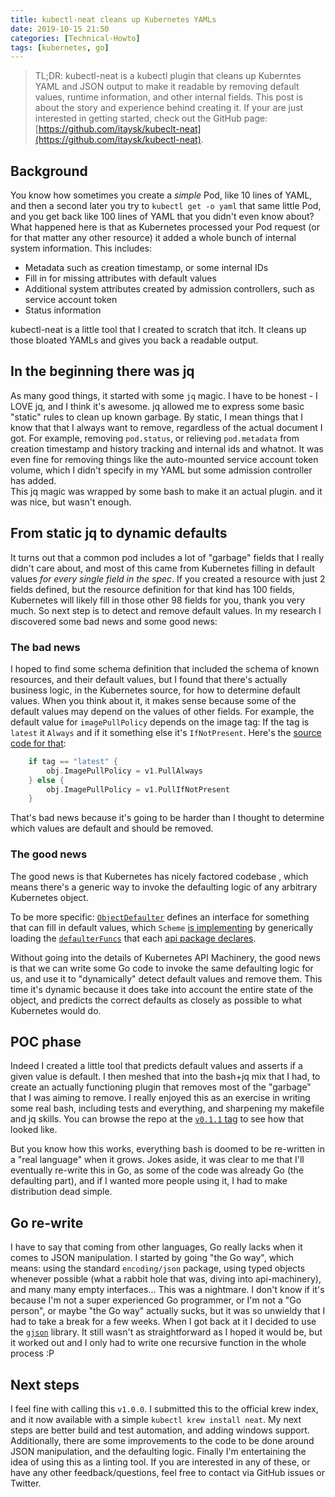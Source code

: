 ```yaml
---
title: kubectl-neat cleans up Kubernetes YAMLs
date: 2019-10-15 21:50
categories: [Technical-Howto]
tags: [kubernetes, go]
---
```


> TL;DR: kubectl-neat is a kubectl plugin that cleans up Kuberntes YAML and JSON output to make it readable by removing default values, runtime information, and other internal fields. This post is about the story and experience behind creating it. If your are just interested in getting started, check out the GitHub page: [https://github.com/itaysk/kubeclt-neat](https://github.com/itaysk/kubectl-neat).

## Background

You know how sometimes you create a *simple* Pod, like 10 lines of YAML, and then a second later you try to `kubectl get -o yaml` that same little Pod, and you get back like 100 lines of YAML that you didn't even know about? What happened here is that as Kubernetes processed your Pod request (or for that matter any other resource) it added a whole bunch of internal system information. This includes:

- Metadata such as creation timestamp, or some internal IDs
- Fill in for missing attributes with default values
- Additional system attributes created by admission controllers, such as service account token
- Status information

kubectl-neat is a little tool that I created to scratch that itch. It cleans up those bloated YAMLs and gives you back a readable output.

## In the beginning there was jq

As many good things, it started with some `jq` magic. I have to be honest - I LOVE jq, and I think it's awesome. jq allowed me to express some basic "static" rules to clean up known garbage. By static, I mean things that I know that that I always want to remove, regardless of the actual document I got. For example, removing `pod.status`, or relieving `pod.metadata` from creation timestamp and history tracking and internal ids and whatnot. It was even fine for removing things like the auto-mounted service account token volume, which I didn't specify in my YAML but some admission controller has added.  
This jq magic was wrapped by some bash to make it an actual plugin. and it was nice, but wasn't enough.

## From static jq to dynamic defaults

It turns out that a common pod includes a lot of "garbage" fields that I really didn't care about, and most of this came from Kubernetes filling in default values *for every single field in the spec*. If you created a resource with just 2 fields defined, but the resource definition for that kind has 100 fields, Kubernetes will likely fill in those other 98 fields for you, thank you very much.
So next step is to detect and remove default values. In my research I discovered some bad news and some good news:

### The bad news

I hoped to find some schema definition that included the schema of known resources, and their default values, but I found that there's actually business logic, in the Kubernetes source, for how to determine default values. When you think about it, it makes sense because some of the default values may depend on the values of other fields. For example, the default value for `imagePullPolicy` depends on the image tag: If the tag is `latest` it `Always` and if it something else it's `IfNotPresent`. Here's the [source code for that](https://sourcegraph.com/github.com/kubernetes/kubernetes/-/blob/pkg/apis/core/v1/defaults.go#L80):

```go
	if tag == "latest" {
		obj.ImagePullPolicy = v1.PullAlways
	} else {
		obj.ImagePullPolicy = v1.PullIfNotPresent
	}
```

That's bad news because it's going to be harder than I thought to determine which values are default and should be removed.

### The good news

The good news is that Kubernetes has nicely factored codebase , which means there's a generic way to invoke the defaulting logic of any arbitrary Kubernetes object.

To be more specific: [`ObjectDefaulter`](https://sourcegraph.com/github.com/kubernetes/apimachinery/-/blob/pkg/runtime/interfaces.go#L192) defines an interface for something that can fill in default values, which `Scheme` [is implementing](https://sourcegraph.com/github.com/kubernetes/apimachinery/-/blob/pkg/runtime/scheme.go#L389) by generically loading the [`defaulterFuncs`](https://sourcegraph.com/github.com/kubernetes/apimachinery/-/blob/pkg/runtime/scheme.go#L70) that each [api package declares](https://sourcegraph.com/github.com/kubernetes/kubernetes/-/blob/pkg/apis/core/v1/zz_generated.defaults.go#L31).

Without going into the details of Kubernetes API Machinery, the good news is that we can write some Go code to invoke the same defaulting logic for us, and use it to "dynamically" detect default values and remove them. This time it's dynamic because it does take into account the entire state of the object, and predicts the correct defaults as closely as possible to what Kubernetes would do.

## POC phase

Indeed I created a little tool that predicts default values and asserts if a given value is default. I then meshed that into the bash+jq mix that I had, to create an actually functioning plugin that removes most of the "garbage" that I was aiming to remove. I really enjoyed this as an exercise in writing some real bash, including tests and everything, and sharpening my makefile and jq skills. You can browse the repo at the [`v0.1.1` tag](https://github.com/itaysk/kubectl-neat/tree/v0.1.1) to see how that looked like.

But you know how this works, everything bash is doomed to be re-written in a "real language" when it grows. Jokes aside, it was clear to me that I'll eventually re-write this in Go, as some of the code was already Go (the defaulting part), and if I wanted more people using it, I had to make distribution dead simple.

## Go re-write

I have to say that coming from other languages, Go really lacks when it comes to JSON manipulation. I started by going "the Go way", which means: using the standard `encoding/json` package, using typed objects whenever possible (what a rabbit hole that was, diving into api-machinery), and many many empty interfaces... This was a nightmare. I don't know if it's because I'm not a super experienced Go programmer, or I'm not a "Go person", or maybe "the Go way" actually sucks, but it was so unwieldy that I had to take a break for a few weeks. When I got back at it I decided to use the [`gjson`](https://github.com/tidwall/gjson) library. It still wasn't as straightforward as I hoped it would be, but it worked out and I only had to write one recursive function in the whole process :P

## Next steps

I feel fine with calling this `v1.0.0`. I submitted this to the official krew index, and it now available with a simple `kubectl krew install neat`. My next steps are better build and test automation, and adding windows support. Additionally, there are some improvements to the code to be done around JSON manipulation, and the defaulting logic. Finally I'm entertaining the idea of using this as a linting tool. If you are interested in any of these, or have any other feedback/questions, feel free to contact via GitHub issues or Twitter.